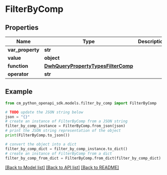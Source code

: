 # FilterByComp


## Properties

Name | Type | Description | Notes
------------ | ------------- | ------------- | -------------
**var_property** | **str** |  | [optional] 
**value** | **object** |  | [optional] 
**function** | [**DwhQueryPropertyTypesFilterComp**](DwhQueryPropertyTypesFilterComp.md) |  | [optional] 
**operator** | **str** |  | 

## Example

```python
from cm_python_openapi_sdk.models.filter_by_comp import FilterByComp

# TODO update the JSON string below
json = "{}"
# create an instance of FilterByComp from a JSON string
filter_by_comp_instance = FilterByComp.from_json(json)
# print the JSON string representation of the object
print(FilterByComp.to_json())

# convert the object into a dict
filter_by_comp_dict = filter_by_comp_instance.to_dict()
# create an instance of FilterByComp from a dict
filter_by_comp_from_dict = FilterByComp.from_dict(filter_by_comp_dict)
```
[[Back to Model list]](../README.md#documentation-for-models) [[Back to API list]](../README.md#documentation-for-api-endpoints) [[Back to README]](../README.md)


